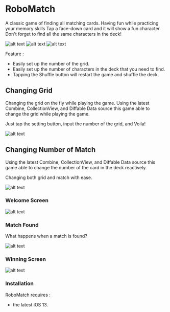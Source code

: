 # RoboMatch

A classic game of finding all matching cards. Having fun while practicing your memory skills
Tap a face-down card and it will show a fun character. Don't forget to find all the same characters in the deck!

![alt text](https://github.com/vidovalianto/-Matching-Game/raw/master/Screenshot%20and%20Gif/Simulator%20Screen%20Shot%20-%20iPhone%2011%20Pro%20Max%20-%202020-01-18%20at%2002.46.55.png)
![alt text](https://github.com/vidovalianto/-Matching-Game/raw/master/Screenshot%20and%20Gif/Simulator%20Screen%20Shot%20-%20iPhone%2011%20Pro%20Max%20-%202020-01-18%20at%2002.47.20.png)
![alt text](https://github.com/vidovalianto/-Matching-Game/raw/master/Screenshot%20and%20Gif/ezgif.com-video-to-gif.gif)


Feature :
 - Easily set up the number of the grid. 
 - Easily set up the number of characters in the deck that you need to find. 
 - Tapping the Shuffle button will restart the game and shuffle the deck.


## Changing Grid
Changing the grid on the fly while playing the game. Using the latest Combine, CollectionView, and Diffable Data source this game able to change the grid while playing the game.

Just tap the setting button, input the number of the grid, and Voila!

![alt text](https://github.com/vidovalianto/-Matching-Game/raw/master/Screenshot%20and%20Gif/ezgif.com-video-to-gif-3.gif)


## Changing Number of Match
Using the latest Combine, CollectionView, and Diffable Data source this game able to change the number of the card in the deck reactively.

Changing both grid and match with ease.

![alt text](https://github.com/vidovalianto/-Matching-Game/raw/master/Screenshot%20and%20Gif/ezgif.com-video-to-gif-2.gif)

### Welcome Screen

![alt text](https://github.com/vidovalianto/-Matching-Game/raw/master/Screenshot%20and%20Gif/ezgif.com-video-to-gif.gif)

### Match Found
What happens when a match is found?

![alt text](https://github.com/vidovalianto/-Matching-Game/raw/master/Screenshot%20and%20Gif/ezgif.com-video-to-gif-5.gif)

### Winning Screen

![alt text](https://github.com/vidovalianto/-Matching-Game/raw/master/Screenshot%20and%20Gif/ezgif.com-video-to-gif-4.gif)

### Installation

RoboMatch requires :
 - the latest iOS 13.  

